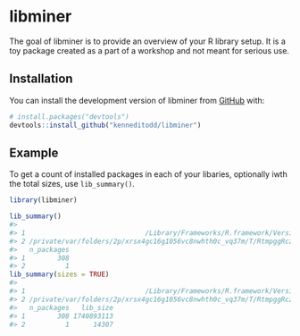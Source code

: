 
<!-- README.md is generated from README.Rmd. Please edit that file -->

# libminer

<!-- badges: start -->
<!-- badges: end -->

The goal of libminer is to provide an overview of your R library setup.
It is a toy package created as a part of a workshop and not meant for
serious use.

## Installation

You can install the development version of libminer from
[GitHub](https://github.com/) with:

``` r
# install.packages("devtools")
devtools::install_github("kenneditodd/libminer")
```

## Example

To get a count of installed packages in each of your libaries,
optionally iwth the total sizes, use `lib_summary()`.

``` r
library(libminer)

lib_summary()
#>                                                                                       Library
#> 1                              /Library/Frameworks/R.framework/Versions/4.2/Resources/library
#> 2 /private/var/folders/2p/xrsx4gc16g1056vc8nwhth0c_vq37m/T/RtmpggRczF/temp_libpath4cedcbf859e
#>   n_packages
#> 1        308
#> 2          1
lib_summary(sizes = TRUE)
#>                                                                                       Library
#> 1                              /Library/Frameworks/R.framework/Versions/4.2/Resources/library
#> 2 /private/var/folders/2p/xrsx4gc16g1056vc8nwhth0c_vq37m/T/RtmpggRczF/temp_libpath4cedcbf859e
#>   n_packages   lib_size
#> 1        308 1740893113
#> 2          1      14307
```
